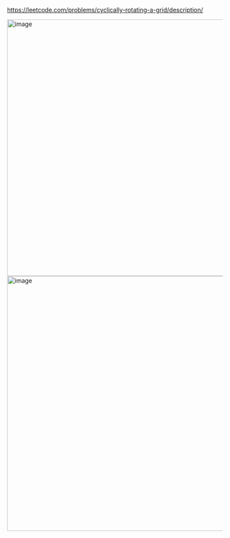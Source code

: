 https://leetcode.com/problems/cyclically-rotating-a-grid/description/

<img width="599" alt="image" src="https://github.com/user-attachments/assets/533daf97-87a4-4a09-85a0-d8d80b1c2e91">

<img width="595" alt="image" src="https://github.com/user-attachments/assets/69843b80-80f2-4573-9b98-ed6da726f1c4">


